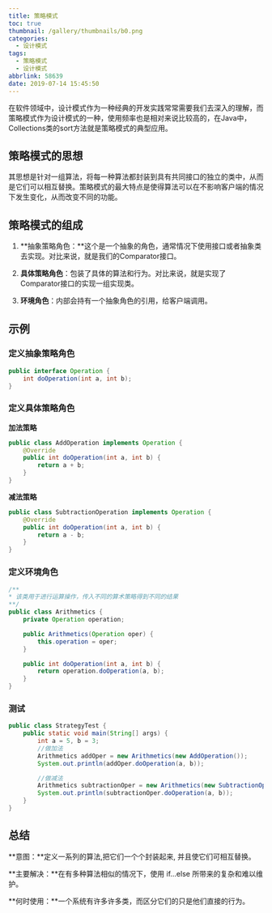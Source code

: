 ```yaml
---
title: 策略模式
toc: true
thumbnail: /gallery/thumbnails/b0.png
categories:
  - 设计模式
tags:
  - 策略模式
  - 设计模式
abbrlink: 58639
date: 2019-07-14 15:45:50
---
```


在软件领域中，设计模式作为一种经典的开发实践常常需要我们去深入的理解，而策略模式作为设计模式的一种，使用频率也是相对来说比较高的，在Java中，Collections类的sort方法就是策略模式的典型应用。<!--more-->

## **策略模式的思想**

其思想是针对一组算法，将每一种算法都封装到具有共同接口的独立的类中，从而是它们可以相互替换。策略模式的最大特点是使得算法可以在不影响客户端的情况下发生变化，从而改变不同的功能。



## **策略模式的组成**

1. **抽象策略角色：**这个是一个抽象的角色，通常情况下使用接口或者抽象类去实现。对比来说，就是我们的Comparator接口。
2. **具体策略角色**：包装了具体的算法和行为。对比来说，就是实现了Comparator接口的实现一组实现类。

3. **环境角色**：内部会持有一个抽象角色的引用，给客户端调用。



## **示例**

### **定义抽象策略角色**

```java
public interface Operation {
    int doOperation(int a, int b);
}
```



### **定义具体策略角色**

**加法策略**

```java
public class AddOperation implements Operation {
    @Override
    public int doOperation(int a, int b) {
        return a + b;
    }
}
```

**减法策略**

```java
public class SubtractionOperation implements Operation {
    @Override
    public int doOperation(int a, int b) {
        return a - b;
    }
}
```



### **定义环境角色**

```java
/**
* 该类用于进行运算操作，传入不同的算术策略得到不同的结果
**/
public class Arithmetics {
    private Operation operation;

    public Arithmetics(Operation oper) {
        this.operation = oper;
    }

    public int doOperation(int a, int b) {
        return operation.doOperation(a, b);
    }
}
```



### **测试**

```java
public class StrategyTest {
    public static void main(String[] args) {
        int a = 5, b = 3;
        //做加法
        Arithmetics addOper = new Arithmetics(new AddOperation());
        System.out.println(addOper.doOperation(a, b));

        //做减法
        Arithmetics subtractionOper = new Arithmetics(new SubtractionOperation());
        System.out.println(subtractionOper.doOperation(a, b));
    }
}
```



## **总结**

**意图：**定义一系列的算法,把它们一个个封装起来, 并且使它们可相互替换。

**主要解决：**在有多种算法相似的情况下，使用 if...else 所带来的复杂和难以维护。

**何时使用：**一个系统有许多许多类，而区分它们的只是他们直接的行为。